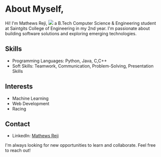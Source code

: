# About Myself,

Hi! I'm Mathews Reji, ![](https://komarev.com/ghpvc/?username=Mathews-Reji) a B.Tech Computer Science & Engineering student at Saintgits College of Engineering in my 2nd year. I'm passionate about building software solutions and exploring emerging technologies.

## Skills

* Programming Languages: Python, Java, C,C++
* Soft Skills: Teamwork, Communication, Problem-Solving, Presentation Skills

## Interests

* Machine Learning
* Web Development
* Racing

## Contact

* LinkedIn: [Mathews Reji](www.linkedin.com/in/mathews-reji-9870b0290)

I'm always looking for new opportunities to learn and collaborate. Feel free to reach out!
